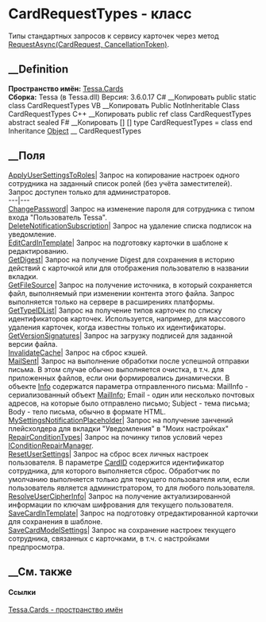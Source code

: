 # CardRequestTypes - класс
Типы стандартных запросов к сервису карточек через метод
[RequestAsync(CardRequest,
CancellationToken)](M_Tessa_Cards_ICardRepository_RequestAsync.htm).
## __Definition
 **Пространство имён:** [Tessa.Cards](N_Tessa_Cards.htm)  
 **Сборка:** Tessa (в Tessa.dll) Версия: 3.6.0.17
C# __Копировать
     public static class CardRequestTypes
VB __Копировать
     Public NotInheritable Class CardRequestTypes
C++ __Копировать
     public ref class CardRequestTypes abstract sealed
F# __Копировать
     [<AbstractClassAttribute>]
    [<SealedAttribute>]
    type CardRequestTypes = class end
Inheritance
    [Object](https://learn.microsoft.com/dotnet/api/system.object) __ CardRequestTypes
##  __Поля
[ApplyUserSettingsToRoles](F_Tessa_Cards_CardRequestTypes_ApplyUserSettingsToRoles.htm)|
Запрос на копирование настроек одного сотрудника на заданный список ролей (без
учёта заместителей). Запрос доступен только для администраторов.  
---|---  
[ChangePassword](F_Tessa_Cards_CardRequestTypes_ChangePassword.htm)|  Запрос
на изменение пароля для сотрудника с типом входа "Пользователь Tessa".  
[DeleteNotificationSubscription](F_Tessa_Cards_CardRequestTypes_DeleteNotificationSubscription.htm)|
Запрос на удаление списка подписок на уведомление.  
[EditCardInTemplate](F_Tessa_Cards_CardRequestTypes_EditCardInTemplate.htm)|
Запрос на подготовку карточки в шаблоне к редактированию.  
[GetDigest](F_Tessa_Cards_CardRequestTypes_GetDigest.htm)|  Запрос на
получение Digest для сохранения в историю действий с карточкой или для
отображения пользователю в названии вкладки.  
[GetFileSource](F_Tessa_Cards_CardRequestTypes_GetFileSource.htm)|  Запрос на
получение источника, в который сохраняется файл, выполняемый при изменении
контента этого файла. Запрос выполняется только на сервере в расширениях
платформы.  
[GetTypeIDList](F_Tessa_Cards_CardRequestTypes_GetTypeIDList.htm)|  Запрос на
получение типов карточек по списку идентификаторов карточек. Используется,
например, для массового удаления карточек, когда известны только их
идентификаторы.  
[GetVersionSignatures](F_Tessa_Cards_CardRequestTypes_GetVersionSignatures.htm)|
Запрос на загрузку подписей для заданной версии файла.  
[InvalidateCache](F_Tessa_Cards_CardRequestTypes_InvalidateCache.htm)|  Запрос
на сброс кэшей.  
[MailSent](F_Tessa_Cards_CardRequestTypes_MailSent.htm)|  Запрос на выполнение
обработки после успешной отправки письма. В этом случае обычно выполняется
очистка, в т.ч. для приложенных файлов, если они формировались динамически. В
объекте [Info](P_Tessa_Cards_CardInfoStorageObject_Info.htm) содержатся
параметра отправленного письма: MailInfo \- сериализованный объект
[MailInfo](T_Tessa_Notices_MailInfo.htm); Email \- один или несколько почтовых
адресов, на которые было отправлено письмо; Subject \- тема письма; Body \-
тело письма, обычно в формате HTML.  
[MySettingsNotificationPlaceholder](F_Tessa_Cards_CardRequestTypes_MySettingsNotificationPlaceholder.htm)|
Запрос на получение занчений плейсхолдера для вкладки "Уведомления" в "Моих
настройках"  
[RepairConditionTypes](F_Tessa_Cards_CardRequestTypes_RepairConditionTypes.htm)|
Запрос на починку типов условий через
[IConditionRepairManager](T_Tessa_Platform_Conditions_IConditionRepairManager.htm).  
[ResetUserSettings](F_Tessa_Cards_CardRequestTypes_ResetUserSettings.htm)|
Запрос на сброс всех личных настроек пользователя. В параметре
[CardID](P_Tessa_Cards_CardRequest_CardID.htm) содержится идентификатор
сотрудника, для которого выполняется сброс. Обработчик по умолчанию
выполняется только для текущего пользователя или, если пользователь является
администратором, то для любого пользователя.  
[ResolveUserCipherInfo](F_Tessa_Cards_CardRequestTypes_ResolveUserCipherInfo.htm)|
Запрос на получение актуализированной информации по ключам шифрования для
текущего пользователя.  
[SaveCardInTemplate](F_Tessa_Cards_CardRequestTypes_SaveCardInTemplate.htm)|
Запрос на подготовку отредактированной карточки для сохранения в шаблоне.  
[SaveCardModelSettings](F_Tessa_Cards_CardRequestTypes_SaveCardModelSettings.htm)|
Запрос на сохранение настроек текущего сотрудника, связанных с карточками, в
т.ч. с настройками предпросмотра.  
## __См. также
#### Ссылки
[Tessa.Cards - пространство имён](N_Tessa_Cards.htm)
